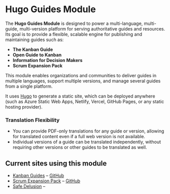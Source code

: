 # Hugo Guides Module

The **Hugo Guides Module** is designed to power a multi-language, multi-guide, multi-version platform for serving authoritative guides and resources. Its goal is to provide a flexible, scalable engine for publishing and maintaining guides such as:

- **The Kanban Guide**
- **Open Guide to Kanban**
- **Information for Decision Makers**
- **Scrum Expansion Pack**

This module enables organizations and communities to deliver guides in multiple languages, support multiple versions, and manage several guides from a single platform.

It uses [Hugo](https://gohugo.io/) to generate a static site, which can be deployed anywhere (such as Azure Static Web Apps, Netlify, Vercel, GitHub Pages, or any static hosting provider).

### Translation Flexibility

- You can provide PDF-only translations for any guide or version, allowing for translated content even if a full web version is not available.
- Individual versions of a guide can be translated independently, without requiring other versions or other guides to be translated as well.

## Current sites using this module

- [Kanban Guides](https://kanbanguides.org) – [GitHub](https://github.com/KanbanGuides/KanbanGuides)
- [Scrum Expansion Pack](https://scrumexpansion.org) – [GitHub](https://github.com/ScrumGuides/ScrumGuide-ExpansionPack)
- [Safe Delusion](https://safedelusion.com) –
